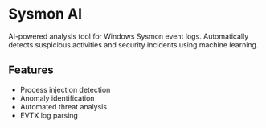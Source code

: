 # Sysmon AI

AI-powered analysis tool for Windows Sysmon event logs. Automatically detects suspicious activities and security incidents using machine learning.

## Features
- Process injection detection
- Anomaly identification 
- Automated threat analysis
- EVTX log parsing

